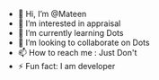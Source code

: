 - 👋 Hi, I’m @Mateen
- 👀 I’m interested in appraisal
- 🌱 I’m currently learning Dots
- 💞️ I’m looking to collaborate on Dots
- 📫 How to reach me : Just Don't
- ⚡ Fun fact: I am developer

<!---
MoMateen/MoMateen is a ✨ special ✨ repository because its `README.md` (this file) appears on your GitHub profile.
You can click the Preview link to take a look at your changes.
--->
